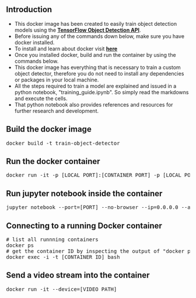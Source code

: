 ## Introduction
- This docker image has been created to easily train object detection models using the __[TensorFlow Object Detection API](https://github.com/tensorflow/models/blob/master/research/object_detection/README.md)__.
- Before issuing any of the commands down below, make sure you have docker installed.
- To install and learn about docker visit __[here](https://www.docker.com/get-started)__
- Once you installed docker, build and run the container by using the commands below.
- This docker image has everything that is necessary to train a custom object detector, therefore you do not need to install any dependencies or packages in your local machine.
- All the steps required to train a model are explained and issued in a python notebook, "training_guide.ipynb". So simply read the markdowns and execute the cells.
- That python notebook also provides references and resources for further research and development.

## Build the docker image
<pre>
docker build -t train-object-detector
</pre>

## Run the docker container
<pre>
docker run -it -p [LOCAL_PORT]:[CONTAINER_PORT] -p [LOCAL_PORT]:[CONTAINER_PORT] -v [PATH_TO_IMAGE_FOLDER]/train-object-detector:/home/workspace train-object-detector
</pre>

## Run jupyter notebook inside the container
<pre>
jupyter notebook --port=[PORT] --no-browser --ip=0.0.0.0 --allow-root
</pre>

## Connecting to a running Docker container 
<pre>
# list all runnning containers
docker ps
# get the container ID by inspecting the output of "docker ps", and connect to that container
docker exec -i -t [CONTAINER_ID] bash
</pre>

## Send a video stream into the container
<pre>
docker run -it --device=[VIDEO_PATH]
</pre>
